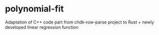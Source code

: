 # polynomial-fit
Adaptation of C++ code part from chdk-row-parse project to Rust + newly developed linear regression function
